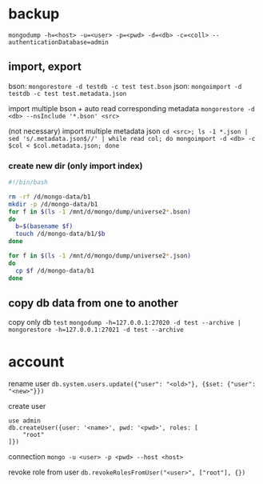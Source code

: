 # backup
`mongodump -h=<host> -u=<user> -p=<pwd> -d=<db> -c=<coll> --authenticationDatabase=admin`


## import, export 
bson: `mongorestore -d testdb -c test test.bson`
json: `mongoimport -d testdb -c test test.metadata.json`

import multiple bson + auto read corresponding metadata
`mongorestore -d <db> --nsInclude '*.bson' <src>`

(not necessary)
import multiple metadata json
`cd <src>; ls -1 *.json | sed 's/.metadata.json$//' | while read col; do mongoimport -d <db> -c $col < $col.metadata.json; done`

### create new dir (only import index)
```sh
#!/bin/bash

rm -rf /d/mongo-data/b1
mkdir -p /d/mongo-data/b1
for f in $(ls -1 /mnt/d/mongo/dump/universe2*.bson)
do
  b=$(basename $f)
  touch /d/mongo-data/b1/$b
done

for f in $(ls -1 /mnt/d/mongo/dump/universe2*.json)
do
  cp $f /d/mongo-data/b1
done
```

## copy db data from one to another
copy only db `test`
`mongodump -h=127.0.0.1:27020 -d test --archive | mongorestore -h=127.0.0.1:27021 -d test --archive`



# account
rename user 
`db.system.users.update({"user": "<old>"}, {$set: {"user": "<new>"}})`

create user
```
use admin
db.createUser({user: '<name>', pwd: '<pwd>', roles: [
    "root"
]})
```
connection
`mongo -u <user> -p <pwd> --host <host>`

revoke role from user
`db.revokeRolesFromUser("<user>", ["root"], {})`



